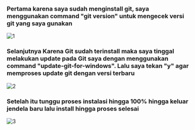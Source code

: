 ### Pertama karena saya sudah menginstall git, saya menggunakan command "git version" untuk mengecek versi git yang saya gunakan
![1](https://user-images.githubusercontent.com/101171611/196032756-f6b98859-6b46-4970-8c3c-19a0b49aca10.png)
### Selanjutnya Karena Git sudah terinstall maka saya tinggal melakukan update pada Git saya dengan menggunakan command "update-git-for-windows". Lalu saya tekan "y" agar memproses update git dengan versi terbaru
![2](https://user-images.githubusercontent.com/101171611/196032772-11488ca7-f611-42c4-bfaa-2290703271f5.png)
### Setelah itu tunggu proses instalasi hingga 100% hingga keluar jendela baru lalu install hingga proses selesai
![3](https://user-images.githubusercontent.com/101171611/196032775-010dab97-c462-46c5-8bb8-1f278e539be5.png)
